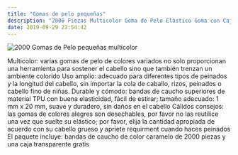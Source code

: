 ```yaml
---
title: "Gomas de pelo pequeñas"
description: "2000 Piezas Multicolor Goma de Pelo Elástico Goma con Caja Libre para Niñas"
date: 2019-09-29 22:54:42
---
```

![2000 Gomas de Pelo pequeñas multicolor](https://images-na.ssl-images-amazon.com/images/I/71DmDisyriL._AC_SL1000_.jpg)


Multicolor: varias gomas de pelo de colores variados no solo proporcionan una herramienta para sostener el cabello sino que también trenzan un ambiente colorido
Uso amplio: adecuado para diferentes tipos de peinados y la longitud del cabello, sin importar la cola de caballo, rizos, peinados o cabello fino de niñas.
Durable y cómodo: bandas de caucho superiores de material TPU con buena elasticidad, fácil de estirar; tamaño adecuado: 1 mm x 20 mm, suave y duradero, sin daños en el cabello
Cálidos consejos: las gomas de colores alegres son desechables, por favor no las reutilice una vez que suelte su elástico; por favor, elija la cantidad apropiada de acuerdo con su cabello grueso y apriete requirment cuando haces peinados
El paquete incluye: bandas de caucho de color caramelo de 2000 piezas y una caja transparente gratis